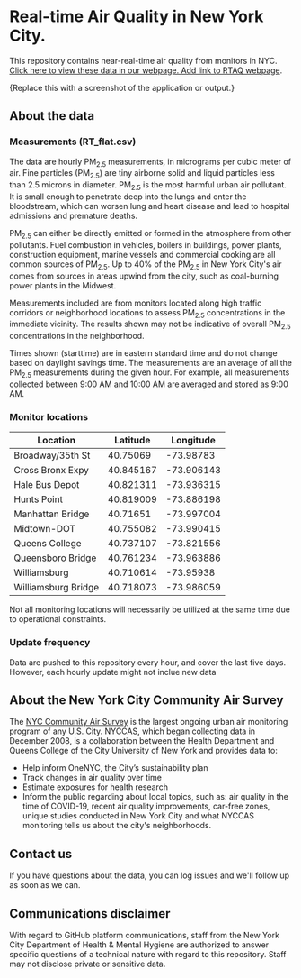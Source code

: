 # Real-time Air Quality in New York City.

This repository contains near-real-time air quality from monitors in NYC. [Click here to view these data in our webpage. Add link to RTAQ webpage](https://www.google.com).

{Replace this with a screenshot of the application or output.}

## About the data 
### Measurements (RT_flat.csv)
The data are hourly PM<sub>2.5</sub> measurements, in micrograms per cubic meter of air.  Fine particles (PM<sub>2.5</sub>) are tiny airborne solid and liquid particles less than 2.5 microns in diameter. PM<sub>2.5</sub> is the most harmful urban air pollutant.  It is small enough to penetrate deep into the lungs and enter the bloodstream, which can worsen lung and heart disease and lead to hospital admissions and premature deaths. 

PM<sub>2.5</sub> can either be directly emitted or formed in the atmosphere from other pollutants. Fuel combustion in vehicles, boilers in buildings, power plants, construction equipment, marine vessels and commercial cooking are all common sources of PM<sub>2.5</sub>. Up to 40% of the PM<sub>2.5</sub> in New York City's air comes from sources in areas upwind from the city, such as coal-burning power plants in the Midwest. 

Measurements included are from monitors located along high traffic corridors or neighborhood locations to assess PM<sub>2.5</sub> concentrations in the immediate vicinity. The results shown may not be indicative of overall PM<sub>2.5</sub> concentrations in the neighborhood. 

Times shown (starttime) are in eastern standard time and do not change based on daylight savings time. The measurements are an average of all the PM<sub>2.5</sub> measurements during the given hour. For example, all measurements collected between 9:00 AM and 10:00 AM are averaged and stored as 9:00 AM.

### Monitor locations
| Location            | Latitude  | Longitude  |
|---------------------|-----------|------------|
| Broadway/35th St    |40.75069	  |-73.98783   |
| Cross Bronx Expy  	|40.845167	|-73.906143  |
| Hale Bus Depot	    |40.821311	|-73.936315  |
| Hunts Point	        |40.819009	|-73.886198  |
| Manhattan Bridge	  |40.71651	  |-73.997004  |
| Midtown-DOT	        |40.755082	|-73.990415  |
| Queens College	    |40.737107	|-73.821556  |
| Queensboro Bridge	  |40.761234	|-73.963886  |
| Williamsburg	      |40.710614	|-73.95938   |
| Williamsburg Bridge	|40.718073	|-73.986059  |

Not all monitoring locations will necessarily be utilized at the same time due to operational constraints.


### Update frequency
Data are pushed to this repository every hour, and cover the last five days. However, each hourly update might not inclue new data

## About the New York City Community Air Survey
The [NYC Community Air Survey](https://nyccas.cityofnewyork.us/nyccas2021v9/report/2) is the largest ongoing urban air monitoring program of any U.S. City.  NYCCAS, which began collecting data in December 2008, is a collaboration between the Health Department and Queens College of the City University of New York and provides data to:
- Help inform OneNYC, the City’s sustainability plan
- Track changes in air quality over time
- Estimate exposures for health research
- Inform the public regarding about local topics, such as: air quality in the time of COVID-19, recent air quality improvements, car-free zones, unique studies conducted in New York City and what NYCCAS monitoring tells us about the city's neighborhoods.

## Contact us
If you have questions about the data, you can log issues and we'll follow up as soon as we can. 

## Communications disclaimer
With regard to GitHub platform communications, staff from the New York City Department of Health & Mental Hygiene are authorized to answer specific questions of a technical nature with regard to this repository. Staff may not disclose private or sensitive data. 
